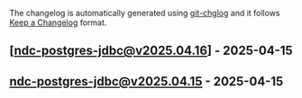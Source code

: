 The changelog is automatically generated using [git-chglog](https://github.com/git-chglog/git-chglog) and it follows [Keep a Changelog](https://keepachangelog.com) format.


<a name="ndc-postgres-jdbc@v2025.04.16"></a>
## [ndc-postgres-jdbc@v2025.04.16] - 2025-04-15

<a name="ndc-postgres-jdbc@v2025.04.15"></a>
## ndc-postgres-jdbc@v2025.04.15 - 2025-04-15
